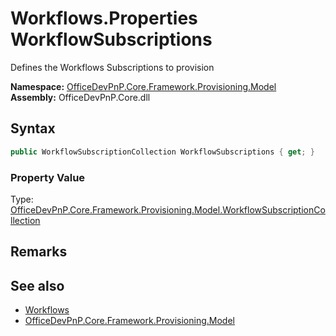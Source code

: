 # Workflows.Properties WorkflowSubscriptions
 Defines the Workflows Subscriptions to provision   

**Namespace:** [OfficeDevPnP.Core.Framework.Provisioning.Model](OfficeDevPnP.Core.Framework.Provisioning.Model.md)  
**Assembly:** OfficeDevPnP.Core.dll  
## Syntax
```C#
public WorkflowSubscriptionCollection WorkflowSubscriptions { get; }
```

### Property Value
Type: [OfficeDevPnP.Core.Framework.Provisioning.Model.WorkflowSubscriptionCollection](OfficeDevPnP.Core.Framework.Provisioning.Model.WorkflowSubscriptionCollection.md)  

## Remarks
  
## See also
- [Workflows](OfficeDevPnP.Core.Framework.Provisioning.Model.Workflows.md) 
- [OfficeDevPnP.Core.Framework.Provisioning.Model](OfficeDevPnP.Core.Framework.Provisioning.Model.md) 
